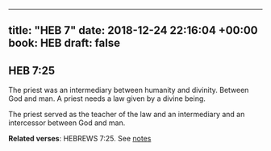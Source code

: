 
---
title: "HEB 7"
date: 2018-12-24 22:16:04 +00:00
book: HEB
draft: false
---

## HEB 7:25

The priest was an intermediary between humanity and divinity. Between God and man. A priest needs a law given by a divine being.

The priest served as the teacher of the law and an intermediary and an intercessor between God and man.

**Related verses**: HEBREWS 7:25. See [notes](https://my.bible.com/notes/3062125167750407119)

